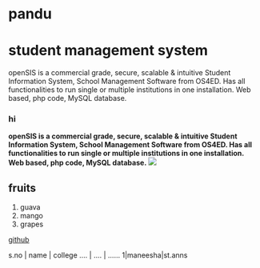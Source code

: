 # pandu
# student management system
openSIS is a commercial grade, secure, scalable & intuitive Student Information System, School Management Software from OS4ED. Has all functionalities to run single or multiple institutions in one installation. Web based, php code, MySQL database.
### hi
__openSIS is a commercial grade, secure, scalable & intuitive Student Information System, School Management Software from OS4ED. Has all functionalities to run single or multiple institutions in one installation. Web based, php code, MySQL database.__
<img src="c:/pandu/a1.jpg">
## fruits
 1. guava
 2. mango
 3. grapes
 
[github](https://github.com/)

s.no | name | college
.... | .... | ......
1|maneesha|st.anns
